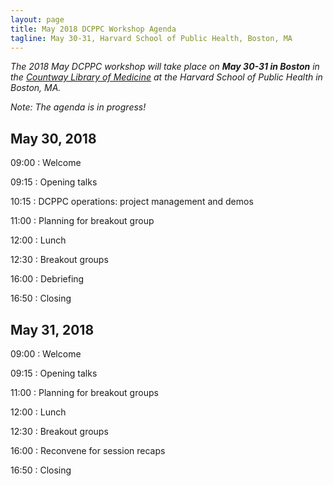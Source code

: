 ```yaml
---
layout: page
title: May 2018 DCPPC Workshop Agenda
tagline: May 30-31, Harvard School of Public Health, Boston, MA
---
```


_The 2018 May DCPPC workshop will take place on **May 30-31 in Boston** in the
[Countway Library of Medicine](https://tinyurl.com/ydzxycda)
at the Harvard School of Public Health in Boston, MA._

_Note: The agenda is in progress!_

## May 30, 2018

 09:00 : Welcome
 
 09:15 : Opening talks

 10:15 : DCPPC operations: project management and demos
 
 11:00 : Planning for breakout group 
 
 12:00 : Lunch         

 12:30 : Breakout groups
 
 16:00 : Debriefing  
 
 16:50 : Closing


## May 31, 2018

 09:00 : Welcome
 
 09:15 : Opening talks
 
 11:00 : Planning for breakout groups   
 
 12:00 : Lunch         
 
 12:30 : Breakout groups
 
 16:00 : Reconvene for session recaps
 
 16:50 : Closing
